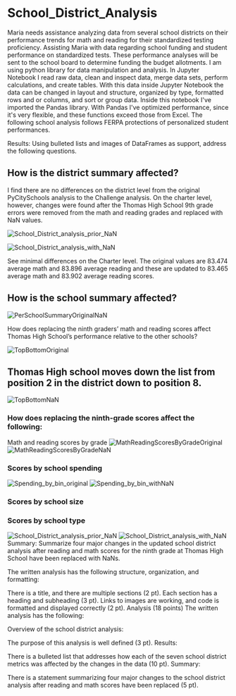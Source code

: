 # School_District_Analysis

Maria needs assistance analyzing data from several school districts on their performance trends for math and reading for their standardized testing proficiency. Assisting Maria with data regarding school funding and student performance on standardized tests. These performance analyses will be sent to the school board to determine funding the budget allotments. I am using python library for data manipulation and analysis. In Jupyter Notebook I read raw data, clean and inspect data, merge data sets, perform calculations, and create tables. With this data inside Jupyter Notebook the data can be changed in layout and structure, organized by type, formatted rows and or columns, and sort or group data. Inside this notebook I've imported the Pandas library. With Pandas I've optimized performance, since it's very flexible, and these functions exceed those from Excel.
The following school analysis follows FERPA protections of personalized student performances.


Results: Using bulleted lists and images of DataFrames as support, address the following questions.

## How is the district summary affected?
I find there are no differences on the district level from the original PyCitySchools analysis to the Challenge analysis. On the charter level, however, changes were found after the Thomas High School 9th grade errors were removed from the math and reading grades and replaced with NaN values. 

![School_District_analysis_prior_NaN](School_District_analysis_prior_NaN.png)

![School_District_analysis_with_NaN](School_District_analysis_with_NaN.png)

See minimal differences on the Charter level. The original values are 83.474 average math and 83.896 average reading and these are updated to 83.465 average math and 83.902 average reading scores. 

## How is the school summary affected?

![PerSchoolSummaryOriginalNaN](PerSchoolSummaryOriginalNaN.png)

How does replacing the ninth graders’ math and reading scores affect Thomas High School’s performance relative to the other schools?

![TopBottomOriginal](TopBottomOriginal.png)

## Thomas High school moves down the list from position 2 in the district down to position 8.

![TopBottomNaN](TopBottomNaN.png)

### How does replacing the ninth-grade scores affect the following:
Math and reading scores by grade
![MathReadingScoresByGradeOriginal](MathReadingScoresByGradeOriginal.png)
![MathReadingScoresByGradeNaN](MathReadingScoresByGradeNaN.png)

### Scores by school spending
![Spending_by_bin_original](Spending_by_bin_original.png)
![Spending_by_bin_withNaN](Spending_by_bin_withNaN.png)

### Scores by school size

### Scores by school type
![School_District_analysis_prior_NaN](School_District_analysis_prior_NaN.png)
![School_District_analysis_with_NaN](School_District_analysis_with_NaN.png)
Summary: Summarize four major changes in the updated school district analysis after reading and math scores for the ninth grade at Thomas High School have been replaced with NaNs.





The written analysis has the following structure, organization, and formatting:

There is a title, and there are multiple sections (2 pt).
Each section has a heading and subheading (3 pt).
Links to images are working, and code is formatted and displayed correctly (2 pt).
Analysis (18 points)
The written analysis has the following:

Overview of the school district analysis:

The purpose of this analysis is well defined (3 pt).
Results:

There is a bulleted list that addresses how each of the seven school district metrics was affected by the changes in the data (10 pt).
Summary:

There is a statement summarizing four major changes to the school district analysis after reading and math scores have been replaced (5 pt).
